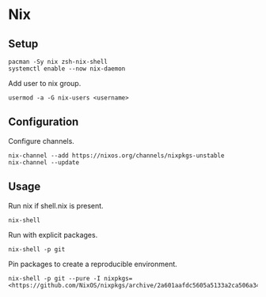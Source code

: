 <!-- markdownlint-disable MD013 -->
<!-- markdownlint-disable MD033 -->
<!-- markdownlint-disable MD046 -->

# Nix

## Setup

```shell
pacman -Sy nix zsh-nix-shell
systemctl enable --now nix-daemon
```

Add user to nix group.

```shell
usermod -a -G nix-users <username>
```

## Configuration

Configure channels.

```shell
nix-channel --add https://nixos.org/channels/nixpkgs-unstable
nix-channel --update
```

## Usage

Run nix if shell.nix is present.

```shell
nix-shell
```

Run with explicit packages.

```shell
nix-shell -p git
```

Pin packages to create a reproducible environment.

```shell
nix-shell -p git --pure -I nixpkgs=<https://github.com/NixOS/nixpkgs/archive/2a601aafdc5605a5133a2ca506a34a3a73377247.tar.gz>
```
